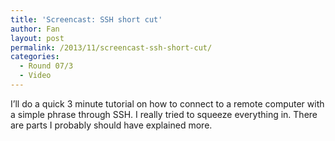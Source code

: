 ```yaml
---
title: 'Screencast: SSH short cut'
author: Fan
layout: post
permalink: /2013/11/screencast-ssh-short-cut/
categories:
  - Round 07/3
  - Video
---
```

I&#8217;ll do a quick 3 minute tutorial on how to connect to a remote computer with a simple phrase through SSH. I really tried to squeeze everything in. There are parts I probably should have explained more.

&nbsp;

    

[  
][1]

 [1]: http://youtu.be/OtAA6RvstMk